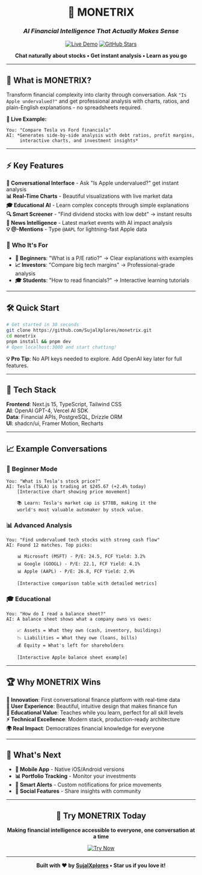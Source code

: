 <div align="center">

# 💬 MONETRIX
### *AI Financial Intelligence That Actually Makes Sense*

[![Live Demo](https://img.shields.io/badge/🚀_Live_Demo-monetrix.app-blue?style=for-the-badge&logo=vercel)](https://monetrix.app)
[![GitHub Stars](https://img.shields.io/github/stars/SujalXplores/monetrix?style=for-the-badge&logo=github)](https://github.com/SujalXplores/monetrix)

**Chat naturally about stocks • Get instant analysis • Learn as you go**

</div>

---

## 🎯 **What is MONETRIX?**

Transform financial complexity into clarity through conversation. Ask `"Is Apple undervalued?"` and get professional analysis with charts, ratios, and plain-English explanations - no spreadsheets required.

**🚀 Live Example:**
```
You: "Compare Tesla vs Ford financials"
AI: *Generates side-by-side analysis with debt ratios, profit margins, 
     interactive charts, and investment insights*
```

---

## ⚡ **Key Features**

**💬 Conversational Interface** - Ask "Is Apple undervalued?" get instant analysis  
**📊 Real-Time Charts** - Beautiful visualizations with live market data  
**🎓 Educational AI** - Learn complex concepts through simple explanations  
**🔍 Smart Screener** - "Find dividend stocks with low debt" → instant results  
**📰 News Intelligence** - Latest market events with AI impact analysis  
**💡 @-Mentions** - Type `@AAPL` for lightning-fast Apple data

### 🚀 **Who It's For**
- **🌱 Beginners**: "What is a P/E ratio?" → Clear explanations with examples
- **📈 Investors**: "Compare big tech margins" → Professional-grade analysis  
- **🎓 Students**: "How to read financials?" → Interactive learning tutorials

---

## 🛠️ **Quick Start**

```bash
# Get started in 30 seconds
git clone https://github.com/SujalXplores/monetrix.git
cd monetrix
pnpm install && pnpm dev
# Open localhost:3000 and start chatting!
```

**💡 Pro Tip**: No API keys needed to explore. Add OpenAI key later for full features.

---

## 🎨 **Tech Stack**

**Frontend**: Next.js 15, TypeScript, Tailwind CSS  
**AI**: OpenAI GPT-4, Vercel AI SDK  
**Data**: Financial APIs, PostgreSQL, Drizzle ORM  
**UI**: shadcn/ui, Framer Motion, Recharts

---

## 📈 **Example Conversations**

### 🌱 **Beginner Mode**
```
You: "What is Tesla's stock price?"
AI: Tesla (TSLA) is trading at $245.67 (+2.4% today)
    [Interactive chart showing price movement]
    
    📚 Learn: Tesla's market cap is $778B, making it the 
    world's most valuable automaker by stock value.
```

### 📊 **Advanced Analysis**  
```
You: "Find undervalued tech stocks with strong cash flow"
AI: Found 12 matches. Top picks:
    
    📊 Microsoft (MSFT) - P/E: 24.5, FCF Yield: 3.2%
    📊 Google (GOOGL) - P/E: 22.1, FCF Yield: 4.1% 
    📊 Apple (AAPL) - P/E: 26.8, FCF Yield: 2.9%
    
    [Interactive comparison table with detailed metrics]
```

### 🎓 **Educational**
```
You: "How do I read a balance sheet?"
AI: A balance sheet shows what a company owns vs owes:
    
    📈 Assets = What they own (cash, inventory, buildings)
    📉 Liabilities = What they owe (loans, bills)
    💰 Equity = What's left for shareholders
    
    [Interactive Apple balance sheet example]
```

---

## 🏆 **Why MONETRIX Wins**

**🎯 Innovation**: First conversational finance platform with real-time data  
**🎨 User Experience**: Beautiful, intuitive design that makes finance fun  
**🧠 Educational Value**: Teaches while you learn, perfect for all skill levels  
**⚡ Technical Excellence**: Modern stack, production-ready architecture  
**🌍 Real Impact**: Democratizes financial knowledge for everyone

---

## 🔮 **What's Next**

- **📱 Mobile App** - Native iOS/Android versions
- **📊 Portfolio Tracking** - Monitor your investments  
- **🔔 Smart Alerts** - Custom notifications for price movements
- **🤝 Social Features** - Share insights with community

---

<div align="center">

## 🚀 **Try MONETRIX Today**

**Making financial intelligence accessible to everyone, one conversation at a time**

[![Try Now](https://img.shields.io/badge/🚀_Try_MONETRIX_Now-monetrix.app-blue?style=for-the-badge&logo=vercel)](https://monetrix.app)

---

**Built with ❤️ by [SujalXplores](https://github.com/SujalXplores) • Star us if you love it!**

</div>

